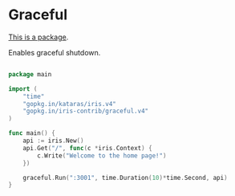 # Graceful

[This is a package](https://github.com/iris-contrib/graceful/tree/4.0.0).


Enables graceful shutdown.

```go

package main

import (
	"time"
	"gopkg.in/kataras/iris.v4"
	"gopkg.in/iris-contrib/graceful.v4"
)

func main() {
	api := iris.New()
	api.Get("/", func(c *iris.Context) {
		c.Write("Welcome to the home page!")
	})

	graceful.Run(":3001", time.Duration(10)*time.Second, api)
}


```